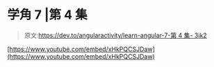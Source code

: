 # 学角 7 |第 4 集

> 原文:[https://dev.to/angularactivity/learn-angular-7-第 4 集- 3ik2](https://dev.to/angularactivity/learn-angular-7--episode-4--3ik2)

[https://www.youtube.com/embed/xHkPQCSJDaw](https://www.youtube.com/embed/xHkPQCSJDaw)